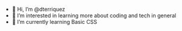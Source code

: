 - 👋 Hi, I’m @dterriquez
- 👀 I’m interested in learning more about coding and tech in general
- 🌱 I’m currently learning Basic CSS



<!---
dterriquez/dterriquez is a ✨ special ✨ repository because its `README.md` (this file) appears on your GitHub profile.
You can click the Preview link to take a look at your changes.
--->
